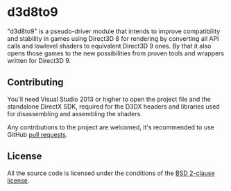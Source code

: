 d3d8to9
=======

"d3d8to9" is a pseudo-driver module that intends to improve compatibility and stability in games using Direct3D 8 for rendering by converting all API calls and lowlevel shaders to equivalent Direct3D 9 ones. By that it also opens those games to the new possibilities from proven tools and wrappers written for Direct3D 9.

## Contributing

You'll need Visual Studio 2013 or higher to open the project file and the standalone DirectX SDK, required for the D3DX headers and libraries used for disassembling and assembling the shaders.

Any contributions to the project are welcomed, it's recommended to use GitHub [pull requests](https://help.github.com/articles/using-pull-requests/).

## License

All the source code is licensed under the conditions of the [BSD 2-clause license](LICENSE.txt).
